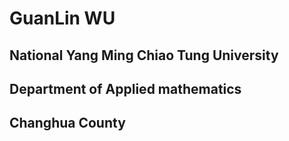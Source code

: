 # GuanLin WU
## National Yang Ming Chiao Tung University
## Department of Applied mathematics
## Changhua County

